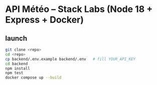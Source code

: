 # API Météo – Stack Labs (Node 18 + Express + Docker)

## launch

```bash
git clone <repo>
cd <repo>
cp backend/.env.example backend/.env   # fill YOUR_API_KEY
cd backend
npm install
npm test
docker compose up --build